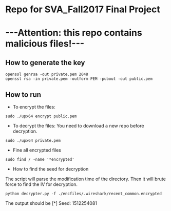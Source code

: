 # Repo for SVA_Fall2017 Final Project
# ---Attention: this repo contains malicious files!---
## How to generate the key
```
openssl genrsa -out private.pem 2048
openssl rsa -in private.pem -outform PEM -pubout -out public.pem
```

## How to run
- To encrypt the files:
```
sudo ./upx64 encrypt public.pem
```
- To decrypt the files:
You need to download a new repo before decryption.
```
sudo ./upx64 private.pem
```
- Fine all encrypted files
```
sudo find / -name '*encrypted'
```
- How to find the seed for decryption
<p>The script will parse the modification time of the directory. Then it will brute force to find the IV for decryption.</p>

```
python decrypter.py -f ./encfiles/.wireshark/recent_common.encrypted
```
<p>The output should be [*] Seed: 1512254081</p>
